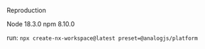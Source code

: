Reproduction

Node 18.3.0
npm 8.10.0

run: `npx create-nx-workspace@latest preset=@analogjs/platform`
